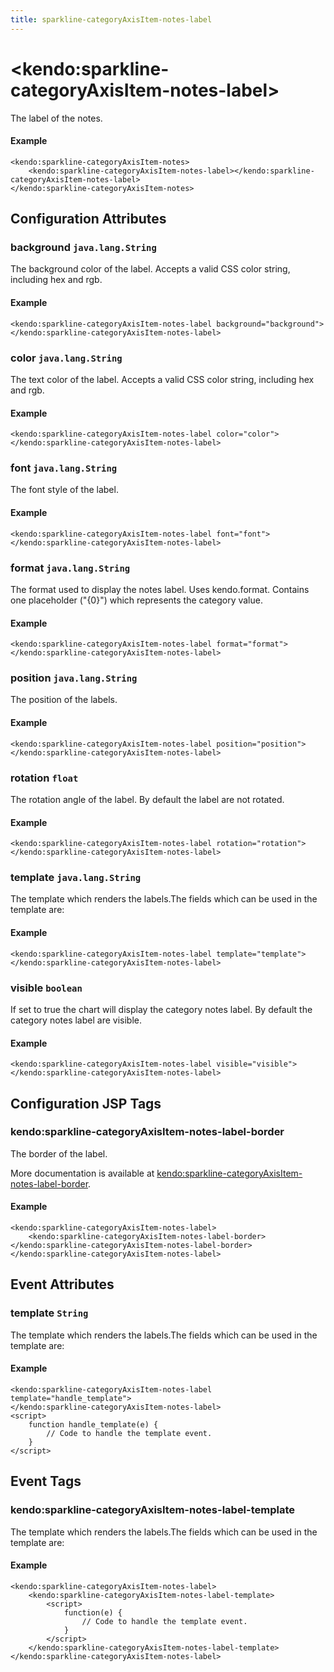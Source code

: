 ```yaml
---
title: sparkline-categoryAxisItem-notes-label
---
```


# \<kendo:sparkline-categoryAxisItem-notes-label\>

The label of the notes.

#### Example
    <kendo:sparkline-categoryAxisItem-notes>
        <kendo:sparkline-categoryAxisItem-notes-label></kendo:sparkline-categoryAxisItem-notes-label>
    </kendo:sparkline-categoryAxisItem-notes>

## Configuration Attributes

### background `java.lang.String`

The background color of the label. Accepts a valid CSS color string, including hex and rgb.

#### Example
    <kendo:sparkline-categoryAxisItem-notes-label background="background">
    </kendo:sparkline-categoryAxisItem-notes-label>

### color `java.lang.String`

The text color of the label. Accepts a valid CSS color string, including hex and rgb.

#### Example
    <kendo:sparkline-categoryAxisItem-notes-label color="color">
    </kendo:sparkline-categoryAxisItem-notes-label>

### font `java.lang.String`

The font style of the label.

#### Example
    <kendo:sparkline-categoryAxisItem-notes-label font="font">
    </kendo:sparkline-categoryAxisItem-notes-label>

### format `java.lang.String`

The format used to display the notes label. Uses kendo.format. Contains one placeholder ("{0}") which represents the category value.

#### Example
    <kendo:sparkline-categoryAxisItem-notes-label format="format">
    </kendo:sparkline-categoryAxisItem-notes-label>

### position `java.lang.String`

The position of the labels.

#### Example
    <kendo:sparkline-categoryAxisItem-notes-label position="position">
    </kendo:sparkline-categoryAxisItem-notes-label>

### rotation `float`

The rotation angle of the label. By default the label are not rotated.

#### Example
    <kendo:sparkline-categoryAxisItem-notes-label rotation="rotation">
    </kendo:sparkline-categoryAxisItem-notes-label>

### template `java.lang.String`

The template which renders the labels.The fields which can be used in the template are:

#### Example
    <kendo:sparkline-categoryAxisItem-notes-label template="template">
    </kendo:sparkline-categoryAxisItem-notes-label>

### visible `boolean`

If set to true the chart will display the category notes label. By default the category notes label are visible.

#### Example
    <kendo:sparkline-categoryAxisItem-notes-label visible="visible">
    </kendo:sparkline-categoryAxisItem-notes-label>


##  Configuration JSP Tags

### kendo:sparkline-categoryAxisItem-notes-label-border

The border of the label.

More documentation is available at [kendo:sparkline-categoryAxisItem-notes-label-border](/kendo-ui/api/wrappers/jsp/sparkline/categoryaxisitem-notes-label-border).

#### Example

    <kendo:sparkline-categoryAxisItem-notes-label>
        <kendo:sparkline-categoryAxisItem-notes-label-border></kendo:sparkline-categoryAxisItem-notes-label-border>
    </kendo:sparkline-categoryAxisItem-notes-label>


## Event Attributes

### template `String`

The template which renders the labels.The fields which can be used in the template are:


#### Example
    <kendo:sparkline-categoryAxisItem-notes-label template="handle_template">
    </kendo:sparkline-categoryAxisItem-notes-label>
    <script>
        function handle_template(e) {
            // Code to handle the template event.
        }
    </script>

## Event Tags

### kendo:sparkline-categoryAxisItem-notes-label-template

The template which renders the labels.The fields which can be used in the template are:


#### Example
    <kendo:sparkline-categoryAxisItem-notes-label>
        <kendo:sparkline-categoryAxisItem-notes-label-template>
            <script>
                function(e) {
                    // Code to handle the template event.
                }
            </script>
        </kendo:sparkline-categoryAxisItem-notes-label-template>
    </kendo:sparkline-categoryAxisItem-notes-label>

